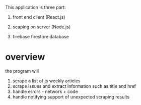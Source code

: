 This application is three part:

1. front end client (React.js)

2. scaping on server (Node.js)

3. firebase firestore database

# overview

the program will

1. scrape a list of js weekly articles
2. scrape issues and extract information such as title and href
3. handle errors - network + code
4. handle notifying support of unexpected scraping results
